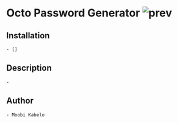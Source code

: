 # Octo Password Generator ![prev](https://user-images.githubusercontent.com/80452137/148472680-1b7f8878-cc6b-404a-8c17-f0ab8631d6f5.png)
## Installation
    - []

## Description
    -

## Author 

    - Moobi Kabelo
